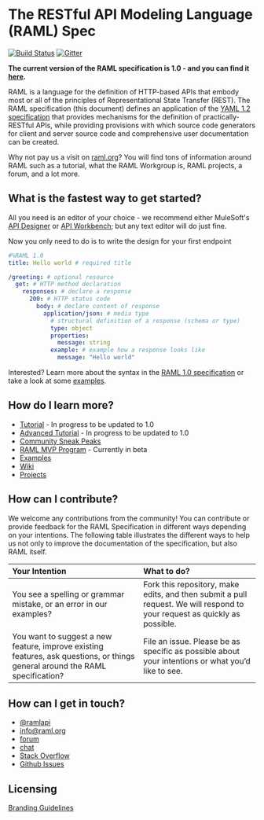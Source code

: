 # The RESTful API Modeling Language (RAML) Spec

[![Build Status](https://travis-ci.org/raml-org/raml-spec.svg?branch=master)](https://travis-ci.org/raml-org/raml-spec)
[![Gitter](https://img.shields.io/gitter/room/nwjs/nw.js.svg?maxAge=2592000)](https://gitter.im/raml-org/raml-spec)

**The current version of the RAML specification is 1.0 - and you can find it [here](https://github.com/raml-org/raml-spec/blob/master/versions/raml-10/raml-10.md).**

RAML is a language for the definition of HTTP-based APIs that embody most or all of the principles of Representational State Transfer (REST). The RAML specification (this document) defines an application of the [YAML 1.2 specification](http://yaml.org/spec/1.2/spec.html) that provides mechanisms for the definition of practically-RESTful APIs, while providing provisions with which source code generators for client and server source code and comprehensive user documentation can be created.

Why not pay us a visit on [raml.org](http://www.raml.org)? You will find tons of information around RAML such as a tutorial, what the RAML Workgroup is, RAML projects, a forum, and a lot more.

## What is the fastest way to get started?

All you need is an editor of your choice - we recommend either MuleSoft's [API Designer](https://github.com/mulesoft/api-designer) or [API Workbench](http://apiworkbench.com/); but any text editor will do just fine.

Now you only need to do is to write the design for your first endpoint

```yaml
#%RAML 1.0
title: Hello world # required title

/greeting: # optional resource
  get: # HTTP method declaration
    responses: # declare a response
      200: # HTTP status code
        body: # declare content of response
          application/json: # media type
            # structural definition of a response (schema or type)
            type: object
            properties:
              message: string
            example: # example how a response looks like
              message: "Hello world"
```

Interested? Learn more about the syntax in the [RAML 1.0 specification](https://github.com/raml-org/raml-spec/blob/master/versions/raml-10/raml-10.md) or take a look at some [examples](https://github.com/raml-org/raml-examples).

## How do I learn more?

* [Tutorial](http://raml.org/developers/raml-100-tutorial) - In progress to be updated to 1.0
* [Advanced Tutorial](http://raml.org/developers/raml-200-tutorial) - In progress to be updated to 1.0
* [Community Sneak Peaks](http://forums.raml.org/c/sneak-peek)
* [RAML MVP Program](http://raml.influitive.com/) - Currently in beta
* [Examples](https://github.com/raml-org/raml-examples)
* [Wiki](https://github.com/raml-org/raml-spec/wiki)
* [Projects](http://www.raml.org/projects/)

## How can I contribute?

We welcome any contributions from the community! You can contribute or provide feedback for the RAML Specification in different ways depending on your intentions. The following table illustrates the different ways to help us not only to improve the documentation of the specification, but also RAML itself.

|Your Intention  |What to do?|
|:----------|:----------|
|You see a spelling or grammar mistake, or an error in our examples? | Fork this repository, make edits, and then submit a pull request. We will respond to your request as quickly as possible.
|You want to suggest a new feature, improve existing features, ask questions, or things general around the RAML specification? | File an issue. Please be as specific as possible about your intentions or what you’d like to see.

## How can I get in touch?

* [@ramlapi](https://twitter.com/ramlapi)
* info@raml.org
* [forum](http://forums.raml.org)
* [chat](https://gitter.im/raml-org/raml-spec)
* [Stack Overflow](http://stackoverflow.com/questions/tagged/raml)
* [Github Issues](https://github.com/raml-org/raml-spec/issues)

## Licensing

[Branding Guidelines](http://raml.org/licensing.html)
